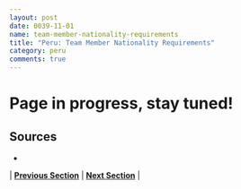 ```yaml
---
layout: post
date: 0039-11-01
name: team-member-nationality-requirements
title: "Peru: Team Member Nationality Requirements"
category: peru
comments: true
---
```


# Page in progress, stay tuned!

Sources
---
- 


| **[Previous Section]( https://neo-project.github.io/global-blockchain-compliance-hub//peru/peru-registry-requirements.html)** | **[Next Section]( https://neo-project.github.io/global-blockchain-compliance-hub//peru/peru-tax-and-auditing-requirements.html)** |
